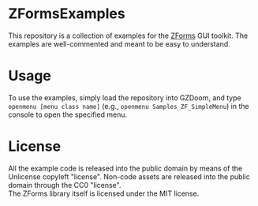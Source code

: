 # ZFormsExamples
This repository is a collection of examples for the [ZForms](https://gitlab.com/Gutawer/gzdoom-zforms) GUI toolkit. The examples are well-commented and meant to be easy to understand.

# Usage
To use the examples, simply load the repository into GZDoom, and type `openmenu [menu class name]` (e.g., `openmenu Samples_ZF_SimpleMenu`) in the console to open the specified menu.

# License
All the example code is released into the public domain by means of the Unlicense copyleft "license". Non-code assets are released into the public domain through the CC0 "license".<br>
The ZForms library itself is licensed under the MIT license.